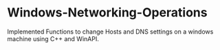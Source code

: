 # Windows-Networking-Operations
Implemented Functions to change Hosts and DNS settings on a windows machine using C++ and WinAPI.
